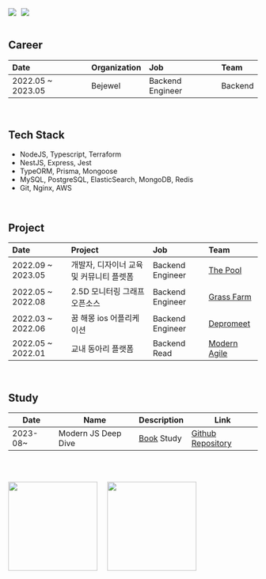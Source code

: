 <div style="display: flex">
  <a href="https://github.com/rrgks6221">
    <img src="https://hits.seeyoufarm.com/api/count/incr/badge.svg?url=https%3A%2F%2Fgithub.com%2Frrgks6221&count_bg=%23000000&title_bg=%23000000&icon=github.svg&icon_color=%23E7E7E7&title=Hit&edge_flat=false)"/>
  </a>

  <a href="https://github.com/rrgks6221" style="margin-left: 10px">
    <img src="https://img.shields.io/github/followers/rrgks6221?style=social&)"/>
  </a>
</div>



<br>


## Career

| Date              | Organization | Job              | Team    |
| :---------------- | :----------- | :--------------- | :------ |
| 2022.05 ~ 2023.05 | Bejewel      | Backend Engineer | Backend |

<br>

## Tech Stack

- NodeJS, Typescript, Terraform
- NestJS, Express, Jest
- TypeORM, Prisma, Mongoose
- MySQL, PostgreSQL, ElasticSearch, MongoDB, Redis
- Git, Nginx, AWS

<br>

## Project

| Date              | Project                                  | Job              | Team                                                                          |
| :---------------- | :--------------------------------------- | :--------------- | :---------------------------------------------------------------------------- |
| 2022.09 ~ 2023.05 | 개발자, 디자이너 교육 및 커뮤니티 플렛폼 | Backend Engineer | [The Pool](https://github.com/the-pool/the-pool-api)                          |
| 2022.05 ~ 2022.08 | 2.5D 모니터링 그래프 오픈소스            | Backend Engineer | [Grass Farm](https://github.com/team-grass-farm/uncloudy-prometheus-exporter) |
| 2022.03 ~ 2022.06 | 꿈 해몽 ios 어플리케이션                 | Backend Engineer | [Depromeet](https://github.com/depromeet/Mongsil-Server)                      |
| 2022.05 ~ 2022.01 | 교내 동아리 플랫폼                       | Backend Read     | [Modern Agile](https://github.com/modern-agile-team/dongurami-server)         |

<br>

## Study

| Date     | Name                | Description                                             | Link                                                                 |
| -------- | ------------------- | ------------------------------------------------------- | -------------------------------------------------------------------- |
| 2023-08~ | Modern JS Deep Dive | [Book](https://m.yes24.com/Goods/Detail/92742567) Study | [Github Repository](https://github.com/rrgks6221/js-deep-dive-study) |

<br>

##

<div style="display: flex">

  <img style="object-fit:cover; margin-right:20px"  height="180px" src="https://github-readme-stats.vercel.app/api/top-langs/?username=rrgks6221&layout=compact&theme=github_dark&hide=CSS,HTML,EJS" />
  <img style="object-fit:cover"  height="180px" src="https://github-readme-stats.vercel.app/api?username=rrgks6221&show_icons=true&theme=github_dark" />

</div>
